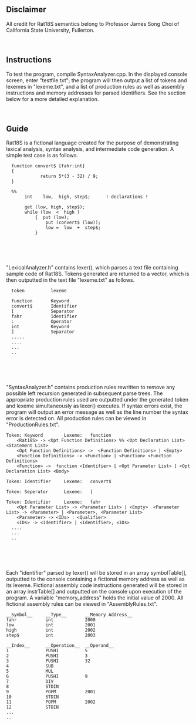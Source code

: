 ## Disclaimer
All credit for Rat18S semantics belong to Professor James Song Choi of California State University, Fullerton.

<br/>


## Instructions
To test the program, compile SyntaxAnalyzer.cpp. In the displayed console screen, enter "testfile.txt"; the program will then output a list of tokens and lexemes in "lexeme.txt", and a list of production rules as well as assembly instructions and memory addresses for parsed identifiers. See the section below for a more detailed explanation.

<br/>

## Guide
Rat18S is a fictional language created for the purpose of demonstrating lexical analysis, syntax analysis, and intermediate code generation. A simple test case is as follows.


      function convert$ [fahr:int]
      {
                 return 5*(3 - 32) / 9;
      }

      %%
           int    low,  high, step$;      ! declarations !

           get (low, high, step$);
           while (low  <  high )  
               {  put (low);
                   put (convert$ (low));
                   low =  low  +  step$;
               } 


<br/>
<br/>
<br/>


"LexicalAnalyzer.h" contains lexer(), which parses a text file containing sample code of Rat18S. Tokens generated are returned to a vector, which is then outputted in the text file "lexeme.txt" as follows.

      token          lexeme

      function       Keyword
      convert$       Identifier
      [              Separator
      fahr           Identifier
      :              Operator
      int            Keyword
      ]              Separator
      .....
      ....
      ...
      ..
     
<br/>
<br/>
<br/>


"SyntaxAnalyzer.h" contains production rules rewritten to remove any possible left recursion generated in subsequent parse trees. The appropriate production rules used are outputted under the generated token and lexeme simultaneously as lexer() executes. If syntax errors exist, the program will output an error message as well as the line number the syntax error is detected on. All production rules can be viewed in "ProductionRules.txt".

	Token: Keyword        Lexeme:   function            
		<Rat18S> -> <Opt Function Definitions> %% <Opt Declaration List> <Statement List> 
		<Opt Function Definitions> ->  <Function Definitions> | <Empty>
		<Function Definitions> -> <Function> | <Function> <Function Definitions>
		<Function> ->  function <Identifier> [ <Opt Parameter List> ] <Opt Declaration List> <Body>

	Token: Identifier     Lexeme:   convert$            

	Token: Seperator      Lexeme:   [                   

	Token: Identifier     Lexeme:   fahr                
		<Opt Parameter List> -> <Parameter List> | <Empty>	<Parameter List> -> <Parameter> | <Parameter>, <Parameter List>
		<Parameter> -> <IDs> : <Qualifier> 
		<IDs> -> <Identifier> | <Identifier>, <IDs>
      ....
      ...
      ..
     
<br/>
<br/>
<br/>
     
Each "identifier" parsed by lexer() will be stored in an array symbolTable[], outputted to the console containing a fictional memory address as well as its lexeme. Fictional assembly code instructions generated will be stored in an array instrTable[] and outputted on the console upon execution of the program. A variable "memory_address" holds the initial value of 2000. All fictional assembly rules can be viewed in "AssemblyRules.txt".


	__Symbol__     __Type__       __Memory Address__
	fahr           int            2000
	low            int            2001
	high           int            2002
	step$          int            2003

	__Index__      __Operation__  __Operand__
	1              PUSHI          5
	2              PUSHI          3
	3              PUSHI          32
	4              SUB            
	5              MUL            
	6              PUSHI          9
	7              DIV            
	8              STDIN          
	9              POPM           2001
	10             STDIN          
	11             POPM           2002
	12             STDIN          
	...
	..

<br/>
<br/>
<br/>


